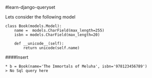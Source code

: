 #learn-django-queryset

Lets consider the following model
```
class Book(models.Model):
	name =  models.CharField(max_length=255)
	isbn = models.CharField(max_length=20)

	def __unicode__(self):
		return unicode(self.name)

```

<a name='insert-query'/>
####Insert

	* b = Book(name='The Immortals of Meluha', isbn='978123456789')
	> No Sql query here

